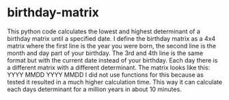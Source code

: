 # birthday-matrix
This python code calculates the lowest and highest determinant of a birthday matrix until a specified date.
I define the birthday matrix as a 4x4 matrix where the first line is the year you were born, the second line is the month and day part of your birthday. The 3rd and 4th line is the same format but with the current date instead of your birthday. Each day there is a different matrix with a different determinant.
The matrix looks like this:
YYYY
MMDD
YYYY
MMDD
I did not use functions for this because as tested it resulted in a much higher calculation time. This way it can calculate each days determinant for a million years in about 10 minutes.
